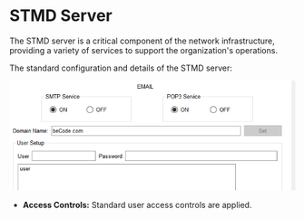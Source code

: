 # STMD Server 

The STMD server is a critical component of the network infrastructure, providing a variety of services to support the organization's operations.

The standard configuration and details of the STMD server:

![alt text](assets/image.png)

- **Access Controls:** Standard user access controls are applied.
